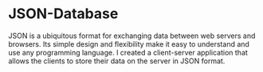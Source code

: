 # JSON-Database
JSON is a ubiquitous format for exchanging data between web servers and browsers. 
Its simple design and flexibility make it easy to understand and use any programming language. 
I created a client-server application that allows the clients to store their data on the server in JSON format.
